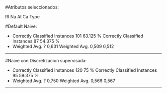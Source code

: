#Atributos seleccionados: 

RI
Na
Al
Ca
Type


#Default Naive:
* Correctly Classified Instances         101               63.125  %
Correctly Classified Instances          87               54.375  %
* Weighted Avg. ? 0,631
Weighted Avg. 0,509 0,512
---- 

#Naive con Discretizacion supervisada:
* Correctly Classified Instances         120               75      %
Correctly Classified Instances          95               59.375  %
* Weighted Avg. ? 0,750
Weighted Avg. 0,566 0,567
---- 

